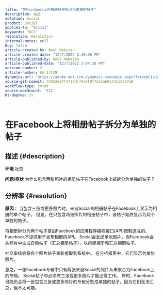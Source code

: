 ```yaml
---
title: "在Facebook上将相册帖子拆分为单独的帖子"
description: 描述
solution: Social
product: Social
applies-to: "Social"
keywords: “KCS”
resolution: Resolution
internal-notes: null
bug: false
article-created-by: Amol Mahajan
article-created-date: "12/7/2022 2:49:00 PM"
article-published-by: Amol Mahajan
article-published-date: "12/7/2022 3:04:20 PM"
version-number: 2
article-number: KA-17529
dynamics-url: "https://adobe-ent.crm.dynamics.com/main.aspx?forceUCI=1&pagetype=entityrecord&etn=knowledgearticle&id=e4b98d45-3e76-ed11-81aa-6045bd006a22"
source-git-commit: 75952e87f4717df74cb19f7b3ba6957d413727a8
workflow-type: tm+mt
source-wordcount: '212'
ht-degree: 2%

---
```


# 在Facebook上将相册帖子拆分为单独的帖子

## 描述 {#description}

<b>环境</b>
社交


<b>问题/症状</b>
为什么包含两张照片的相册帖子在Facebook上被拆分为单独的帖子？


## 分辨率 {#resolution}

<b>原因：</b>
当包含三张或更多照片时，来自Social的相册帖子在Facebook上显示为相册的单个帖子。 但是，在只包含两张照片的相册帖子中，该帖子始终显示为两个单独的帖子。

将相册拆分为两个帖子是由Facebook的应用程序编程接口(API)限制造成的。 Facebook不提供用于发布相册的API。 Social会发送单张照片，而Facebook会从照片中生成自动帖子（汇总相册帖子），以创建相册和汇总相册帖子。

社交审核会将各个照片帖子重新提取到系统中。 在分析报表中，它们显示为单张照片。

总之，一张Facebook专辑中只有两张来自Social的照片从未聚合为Facebook上的专辑。 Social帖子中必须有三张或更多照片才能正常工作。 有时，Facebook可能仍会将一张包含三张或更多照片的专辑分割成单独的帖子，因为它们无法汇总，但不太可能。

